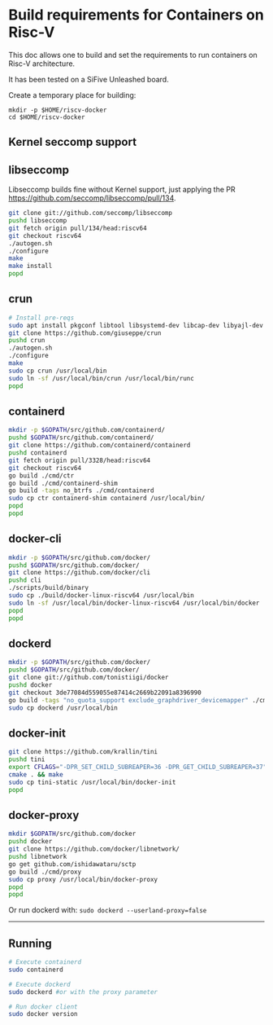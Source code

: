 # Build requirements for Containers on Risc-V

This doc allows one to build and set the requirements to run containers on Risc-V architecture.

It has been tested on a SiFive Unleashed board.

Create a temporary place for building:

```
mkdir -p $HOME/riscv-docker
cd $HOME/riscv-docker
```

## Kernel seccomp support

## libseccomp

Libseccomp builds fine without Kernel support, just applying the PR https://github.com/seccomp/libseccomp/pull/134.

```bash
git clone git://github.com/seccomp/libseccomp
pushd libseccomp
git fetch origin pull/134/head:riscv64
git checkout riscv64
./autogen.sh
./configure
make
make install
popd
```

## crun

```bash
# Install pre-reqs
sudo apt install pkgconf libtool libsystemd-dev libcap-dev libyajl-dev libselinux1-dev go-md2man libtool
git clone https://github.com/giuseppe/crun
pushd crun
./autogen.sh
./configure
make
sudo cp crun /usr/local/bin
sudo ln -sf /usr/local/bin/crun /usr/local/bin/runc
popd
```

## containerd

```bash
mkdir -p $GOPATH/src/github.com/containerd/
pushd $GOPATH/src/github.com/containerd/
git clone https://github.com/containerd/containerd
pushd containerd
git fetch origin pull/3328/head:riscv64
git checkout riscv64
go build ./cmd/ctr
go build ./cmd/containerd-shim
go build -tags no_btrfs ./cmd/containerd
sudo cp ctr containerd-shim containerd /usr/local/bin/
popd
popd
```

## docker-cli

```bash
mkdir -p $GOPATH/src/github.com/docker/
pushd $GOPATH/src/github.com/docker/
git clone https://github.com/docker/cli
pushd cli
./scripts/build/binary
sudo cp ./build/docker-linux-riscv64 /usr/local/bin
sudo ln -sf /usr/local/bin/docker-linux-riscv64 /usr/local/bin/docker
popd
popd
```

## dockerd

```bash
mkdir -p $GOPATH/src/github.com/docker/
pushd $GOPATH/src/github.com/docker/
git clone git://github.com/tonistiigi/docker
pushd docker
git checkout 3de77084d559055e87414c2669b22091a8396990
go build -tags "no_quota_support exclude_graphdriver_devicemapper" ./cmd/dockerd/
sudo cp dockerd /usr/local/bin
```

## docker-init

```bash
git clone https://github.com/krallin/tini
pushd tini
export CFLAGS="-DPR_SET_CHILD_SUBREAPER=36 -DPR_GET_CHILD_SUBREAPER=37"
cmake . && make
sudo cp tini-static /usr/local/bin/docker-init
popd
```

## docker-proxy

```bash
mkdir $GOPATH/src/github.com/docker
pushd docker
git clone https://github.com/docker/libnetwork/
pushd libnetwork
go get github.com/ishidawataru/sctp
go build ./cmd/proxy
sudo cp proxy /usr/local/bin/docker-proxy
popd
popd
```

Or run dockerd with: `sudo dockerd --userland-proxy=false`

--------------------------------------------------------------------------------

## Running

```bash
# Execute containerd
sudo containerd

# Execute dockerd
sudo dockerd #or with the proxy parameter

# Run docker client
sudo docker version
```

